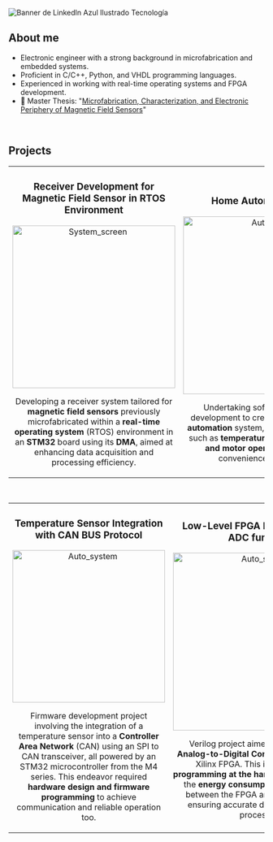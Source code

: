 <!--
**SorrentinoPablo/SorrentinoPablo** is a ✨ _special_ ✨ repository because its `README.md` (this file) appears on your GitHub profile.

Here are some ideas to get you started:

- 🔭 I’m currently working on ...
- 🌱 I’m currently learning ...
- 👯 I’m looking to collaborate on ...
- 🤔 I’m looking for help with ...
- 💬 Ask me about ...
- 📫 How to reach me: ...
- 😄 Pronouns: ...
- ⚡ Fun fact: ...


![Banner de LinkedIn  Azul Ilustrado Tecnología](https://github.com/SorrentinoPablo/SorrentinoPablo/assets/160888432/f54dc7ba-5251-4a5a-873b-3e491b8c687d)
-->
![Banner de LinkedIn  Azul Ilustrado Tecnología](https://github.com/SorrentinoPablo/SorrentinoPablo/assets/160888432/f54dc7ba-5251-4a5a-873b-3e491b8c687d)



## About me
- Electronic engineer with a strong background in microfabrication and embedded systems.
- Proficient in C/C++, Python, and VHDL programming languages.
- Experienced in working with real-time operating systems and FPGA development.
- 📗 Master Thesis: "[Microfabrication, Characterization, and Electronic Periphery of Magnetic Field Sensors](https://drive.google.com/drive/folders/1jtdCVOopYbsi6a4BeR5VrzK96IoX-gXk?usp=drive_link)"
<br>

## Projects
<table>
<tr>
<td width="50%">
<h3 align="center">Receiver Development for Magnetic Field Sensor in RTOS Environment</h3>
<div align="center">
<a href="https://github.com/SorrentinoPablo/MTJ_Project" target="_blank"><img src="https://github.com/SorrentinoPablo/SorrentinoPablo/assets/160888432/a5457b91-5898-4bbd-b866-fb0ed3148030" width="320" alt="System_screen"></a>
<p>

</a>
</p>
<p> Developing a receiver system tailored for <strong>magnetic field sensors</strong> previously microfabricated within a <strong>real-time operating system</strong> (RTOS) environment in an <strong>STM32</strong> board using its <strong>DMA</strong>, aimed at enhancing data acquisition and processing efficiency. </p>
</div>
                                                                                   
</td>
<td width="50%">
<br>
<h3 align="center">Home Automation System</h3>
<div align="center">                                       
<a href="https://github.com/SorrentinoPablo/HAS_Project" target="_blank"><img src="https://github.com/SorrentinoPablo/SorrentinoPablo/assets/160888432/26c454ad-5a7e-4d27-bc2b-814b24b87d3d" width="350" alt="Auto_system"></a>
<br>
<p>

</a>
</p>
</p>Undertaking software and <strong>firmware</strong> development to create an integrated <strong>home automation</strong> system, featuring functionalities such as <strong>temperature sensing, LED control, and motor operation</strong> for enhanced convenience and efficiency.</p>
</div>                                                             
</table>                                                                                 
</div>
<br>

<table>
<tr>
<td width="50%">
<h3 align="center">Temperature Sensor Integration with CAN BUS Protocol</h3>
<div align="center">
<a href="https://github.com/SorrentinoPablo/T-CAN_Project" target="_blank"><img src="https://github.com/SorrentinoPablo/SorrentinoPablo/assets/160888432/2ea994fe-bef0-4c8d-bd16-98730cb65234" width="300" alt="Auto_system"></a>
<p>

</a>
</p>
<p>Firmware development project involving the integration of a temperature sensor into a <strong>Controller Area Network</strong> (CAN) using an SPI to CAN transceiver, all powered by an STM32 microcontroller from the M4 series. This endeavor required <strong>hardware design and firmware programming</strong> to achieve communication and reliable operation too.</p>
</div>                                                                              
</td>       

<td width="50%">
<h3 align="center">Low-Level FPGA Programming for ADC functions</h3>
<div align="center">
<a href="https://github.com/SorrentinoPablo/FPGA_ADC_Project" target="_blank"><img src="https://github.com/SorrentinoPablo/SorrentinoPablo/assets/160888432/24db5f43-cbad-4143-a0cb-3038b2ab7065" width="350" alt="Auto_system"></a>
<p>

</a>
</p>
<p> Verilog project aimed at integrating an <strong>Analog-to-Digital Converter</strong> (ADC) with an Xilinx FPGA. This involved intricate <strong>programming at the hardware level</strong> to reduce the <strong>energy consumption</strong> and integration between the FPGA and a potentiometer, ensuring accurate data acquisition and processing. </p>
</div>
                                                                                
</td>  
</table>                                                                                 
</div>
<br>
